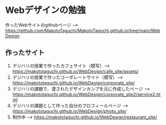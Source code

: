 # Webデザインの勉強
作ったWebサイトのgithubページ --> https://github.com/MakotoTaguchi/MakotoTaguchi.github.io/tree/main/WebDesign

## 作ったサイト
1. デジハリの授業で作ったカフェサイト（模写）--> https://makototaguchi.github.io/WebDesign/cafe_site/assets/ <br>
2. デジハリの授業で作ったコーポレートサイト（模写）--> https://makototaguchi.github.io/WebDesign/corporate_site/ <br>
3. デジハリの課題で、渡されたデザインカンプを元に作成したページ --> https://makototaguchi.github.io/WebDesign/corporate_site2/service2.html <br>
4. デジハリの課題として作った自分のプロフィールページ --> https://makototaguchi.github.io/WebDesign/photo_site/ <br>
5. 制作中 --> https://makototaguchi.github.io/WebDesign/restaurant_site/ 
